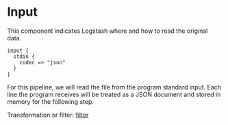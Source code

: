 # Input

This component indicates Logstash where and how to read the original data.

```
input {
  stdin {
    codec => "json"
  }
}
```
For this pipeline, we will read the file from the program standard input. Each line the program receives will be treated as a JSON document and stored in memory for the following step.

Transformation or filter: [filter](3_Transformacion.md)
